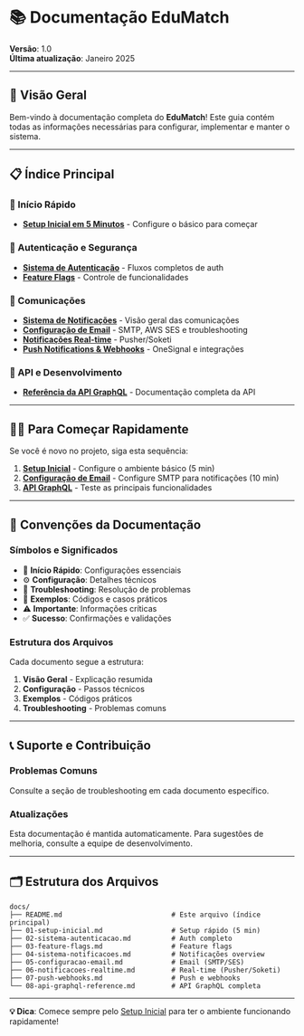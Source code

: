 # 📚 Documentação EduMatch

**Versão**: 1.0  
**Última atualização**: Janeiro 2025

---

## 🎯 Visão Geral

Bem-vindo à documentação completa do **EduMatch**! Este guia contém todas as informações necessárias para configurar, implementar e manter o sistema.

---

## 📋 Índice Principal

### 🚀 Início Rápido

- [**Setup Inicial em 5 Minutos**](./01-setup-inicial.md) - Configure o básico para começar

### 🔐 Autenticação e Segurança

- [**Sistema de Autenticação**](./02-sistema-autenticacao.md) - Fluxos completos de auth
- [**Feature Flags**](./03-feature-flags.md) - Controle de funcionalidades

### 📧 Comunicações

- [**Sistema de Notificações**](./04-sistema-notificacoes.md) - Visão geral das comunicações
- [**Configuração de Email**](./05-configuracao-email.md) - SMTP, AWS SES e troubleshooting
- [**Notificações Real-time**](./06-notificacoes-realtime.md) - Pusher/Soketi
- [**Push Notifications & Webhooks**](./07-push-webhooks.md) - OneSignal e integrações

### 🔧 API e Desenvolvimento

- [**Referência da API GraphQL**](./08-api-graphql-reference.md) - Documentação completa da API

---

## 🏃‍♂️ Para Começar Rapidamente

Se você é novo no projeto, siga esta sequência:

1. **[Setup Inicial](./01-setup-inicial.md)** - Configure o ambiente básico (5 min)
2. **[Configuração de Email](./05-configuracao-email.md)** - Configure SMTP para notificações (10 min)
3. **[API GraphQL](./08-api-graphql-reference.md)** - Teste as principais funcionalidades

---

## 🎨 Convenções da Documentação

### **Símbolos e Significados**

- 🚀 **Início Rápido**: Configurações essenciais
- ⚙️ **Configuração**: Detalhes técnicos
- 🔧 **Troubleshooting**: Resolução de problemas
- 📝 **Exemplos**: Códigos e casos práticos
- ⚠️ **Importante**: Informações críticas
- ✅ **Sucesso**: Confirmações e validações

### **Estrutura dos Arquivos**

Cada documento segue a estrutura:

1. **Visão Geral** - Explicação resumida
2. **Configuração** - Passos técnicos
3. **Exemplos** - Códigos práticos
4. **Troubleshooting** - Problemas comuns

---

## 📞 Suporte e Contribuição

### **Problemas Comuns**

Consulte a seção de troubleshooting em cada documento específico.

### **Atualizações**

Esta documentação é mantida automaticamente. Para sugestões de melhoria, consulte a equipe de desenvolvimento.

---

## 🗂️ Estrutura dos Arquivos

```
docs/
├── README.md                           # Este arquivo (índice principal)
├── 01-setup-inicial.md                 # Setup rápido (5 min)
├── 02-sistema-autenticacao.md          # Auth completo
├── 03-feature-flags.md                 # Feature flags
├── 04-sistema-notificacoes.md          # Notificações overview
├── 05-configuracao-email.md            # Email (SMTP/SES)
├── 06-notificacoes-realtime.md         # Real-time (Pusher/Soketi)
├── 07-push-webhooks.md                 # Push e webhooks
└── 08-api-graphql-reference.md         # API GraphQL completa
```

---

**💡 Dica**: Comece sempre pelo [Setup Inicial](./01-setup-inicial.md) para ter o ambiente funcionando rapidamente!
